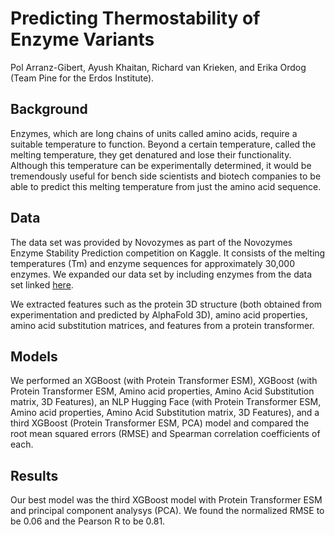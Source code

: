 Predicting Thermostability of Enzyme Variants
=========================================================================

Pol Arranz-Gibert, Ayush Khaitan, Richard van Krieken, and Erika Ordog (Team Pine for the Erdos Institute).

Background
----------
Enzymes, which are long chains of units called amino acids, require a suitable temperature to function. Beyond a certain temperature, called the melting temperature, they get denatured and lose their functionality. Although this temperature can be experimentally determined, it would be tremendously useful for bench side scientists and biotech companies to be able to predict this melting temperature from just the amino acid sequence.


Data
-------
The data set was provided by Novozymes as part of the Novozymes Enzyme Stability Prediction competition on Kaggle. It consists of the melting temperatures (Tm) and enzyme sequences for approximately 30,000 enzymes.
We expanded our data set by including enzymes from the data set linked [here](https://github.com/JinyuanSun/mutation-stability-data).

We extracted features such as the protein 3D structure (both obtained from experimentation and predicted by AlphaFold 3D), amino acid properties, amino acid substitution matrices, and features from a protein transformer.


Models
-----------
We performed an XGBoost (with Protein Transformer ESM), XGBoost (with Protein Transformer ESM, Amino acid properties, Amino Acid Substitution matrix, 3D Features), an NLP Hugging Face (with Protein Transformer ESM, Amino acid properties, Amino Acid Substitution matrix, 3D Features), and a third XGBoost (Protein Transformer ESM, PCA) model and compared the root mean squared errors (RMSE) and Spearman correlation coefficients of each.



Results
---------------
Our best model was the third XGBoost model with Protein Transformer ESM and principal component analysys (PCA).
We found the normalized RMSE to be 0.06 and the Pearson R to be 0.81. 




